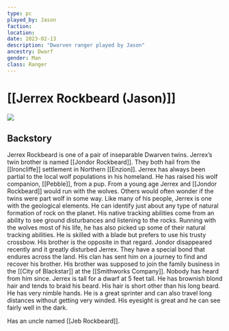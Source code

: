 ```yaml
---
type: pc
played_by: Jason
faction:
location: 
date: 2023-02-13
description: "Dwarven ranger played by Jason"
ancestry: Dwarf
gender: Man
class: Ranger
---
```

# [[Jerrex Rockbeard (Jason)]]
![](https://lh3.googleusercontent.com/m3I6mc7wSz6L934GLU57krz8cwKId5yhNAUm1_gpb8SjA5l7vj89UUb0uM0eReh_dNe1VhiZx6Pvy9BSW6buj8NiAOh1uxgR5gaBDpA8BMp8D_VWoDYLRBrPXENG3VvPqQ3U6XgOz9H1NkV5kImo5A)

## Backstory
Jerrex Rockbeard is one of a pair of inseparable Dwarven twins. Jerrex’s twin brother is named [[Jondor Rockbeard]]. They both hail from the [[Ironcliffe]] settlement in Northern [[Enzion]]. Jerrex has always been partial to the local wolf populations in his homeland. He has raised his wolf companion, [[Pebble]], from a pup. From a young age Jerrex and [[Jondor Rockbeard]] would run with the wolves. Others would often wonder if the twins were part wolf in some way. Like many of his people, Jerrex is one with the geological elements. He can identify just about any type of natural formation of rock on the planet. His native tracking abilities come from an ability to see ground disturbances and listening to the rocks. Running with the wolves most of his life, he has also picked up some of their natural tracking abilities. He is skilled with a blade but prefers to use his trusty crossbow. His brother is the opposite in that regard. Jondor disappeared recently and it greatly disturbed Jerrex. They have a special bond that endures across the land. His clan has sent him on a journey to find and recover his brother. His brother was supposed to join the family business in the [[City of Blackstar]] at the [[Smithworks Company]]. Nobody has heard from him since. Jerrex is tall for a dwarf at 5 feet tall. He has brownish blond hair and tends to braid his beard. His hair is short other than his long beard. He has very nimble hands. He is a great sprinter and can also travel long distances without getting very winded. His eyesight is great and he can see fairly well in the dark.

Has an uncle named [[Jeb Rockbeard]].